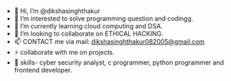 - 👋 Hi, I’m @dikshasinghthakur
- 👀 I’m interested to solve programming question and codingg. 
- 🌱 I’m currently learning cloud computing and DSA.
- 💞️ I’m looking to collaborate on ETHICAL HACKING.
- 📫 CONTACT me via mail: dikshasinghthakur082005@gmail.com
- ⚡ collaborate with me on projects.
- 💜 skills- cyber security analyst, c programmer, python programmer and frontend developer.
<!---
dikshasinghthakur/dikshasinghthakur is a ✨ special ✨ repository because its `README.md` (this file) appears on your GitHub profile.
You can click the Preview link to take a look at your changes.
--->
